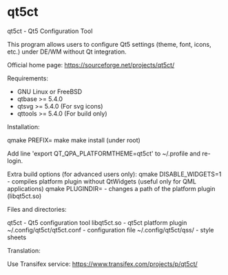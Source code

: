 # qt5ct

qt5ct - Qt5 Configuration Tool

This program allows users to configure Qt5 settings (theme, font, icons, etc.)
under DE/WM without Qt integration.

Official home page: https://sourceforge.net/projects/qt5ct/


Requirements:

- GNU Linux or FreeBSD
- qtbase >= 5.4.0
- qtsvg >= 5.4.0 (For svg icons)
- qttools >= 5.4.0 (For build only)


Installation:

qmake PREFIX=<your installation path>
make
make install (under root)

Add line 'export QT_QPA_PLATFORMTHEME=qt5ct' to ~/.profile and re-login.

Extra build options (for advanced users only):
qmake DISABLE_WIDGETS=1 - compiles platform plugin without QtWidgets (useful only for QML applications)
qmake PLUGINDIR=<custom path> - changes a path of the platform plugin (libqt5ct.so)


Files and directories:

qt5ct - Qt5 configuration tool
libqt5ct.so - qt5ct platform plugin
~/.config/qt5ct/qt5ct.conf - configuration file
~/.config/qt5ct/qss/ - style sheets


Translation:

Use Transifex service: https://www.transifex.com/projects/p/qt5ct/
